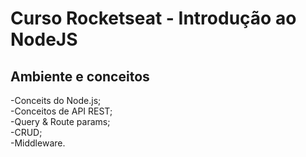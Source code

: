 # Curso Rocketseat - Introdução ao NodeJS

<h2>Ambiente e conceitos</h2>

-Conceits do Node.js;<br>
-Conceitos de API REST;<br>
-Query & Route params;<br>
-CRUD;<br>
-Middleware.
